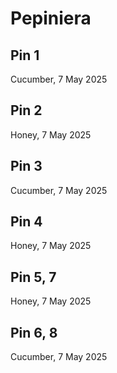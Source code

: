 # Pepiniera

## Pin 1
Cucumber, 7 May 2025

## Pin 2
Honey, 7 May 2025

## Pin 3
Cucumber, 7 May 2025

## Pin 4
Honey, 7 May 2025

## Pin 5, 7
Honey, 7 May 2025

## Pin 6, 8
Cucumber, 7 May 2025
